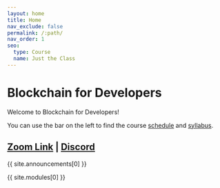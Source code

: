 ```yaml
---
layout: home
title: Home
nav_exclude: false
permalink: /:path/
nav_order: 1
seo:
  type: Course
  name: Just the Class
---
```


# Blockchain for Developers

Welcome to Blockchain for Developers!

You can use the bar on the left to find the course [schedule](schedule) and [syllabus](syllabus).

## [Zoom Link](https://berkeley.zoom.us/my/satapathy) | [Discord](https://discord.gg/zhKAKBmDsW)

{{ site.announcements[0] }}

{{ site.modules[0] }}